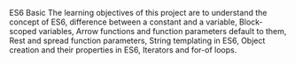 ES6 Basic
The learning objectives of this project are to understand the concept of ES6, difference between a constant and a variable, Block-scoped variables, Arrow functions and function parameters default to them, Rest and spread function parameters, String templating in ES6, Object creation and their properties in ES6, Iterators and for-of loops.
